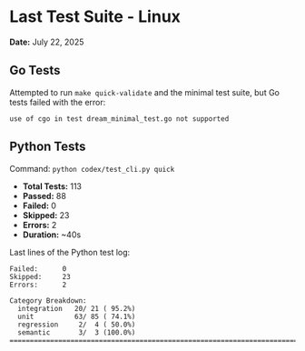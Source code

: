 # Last Test Suite - Linux

**Date:** July 22, 2025

## Go Tests
Attempted to run `make quick-validate` and the minimal test suite, but Go tests failed with the error:
```
use of cgo in test dream_minimal_test.go not supported
```

## Python Tests
Command: `python codex/test_cli.py quick`
- **Total Tests:** 113
- **Passed:** 88
- **Failed:** 0
- **Skipped:** 23
- **Errors:** 2
- **Duration:** ~40s

Last lines of the Python test log:
```
Failed:      0
Skipped:     23
Errors:      2

Category Breakdown:
  integration   20/ 21 ( 95.2%)
  unit          63/ 85 ( 74.1%)
  regression     2/  4 ( 50.0%)
  semantic       3/  3 (100.0%)
================================================================================
```
